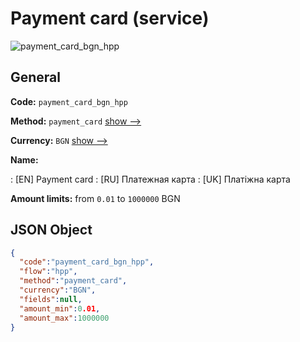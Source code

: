 
# Payment card (service) 
![payment_card_bgn_hpp](https://static.openfintech.io/payment_methods/payment_card_bgn_hpp/logo.svg?w=400&c=v0.59.26#w200)  

## General 
 
**Code:** `payment_card_bgn_hpp` 
 
**Method:** `payment_card` 
 [show -->](/payment-methods/payment_card/) 
 
**Currency:** `BGN` [show -->](/currencies/BGN/) 
 
**Name:** 
 
:	[EN] Payment card 
:	[RU] Платежная карта 
:	[UK] Платіжна карта 
 
**Amount limits:** from `0.01` to `1000000` BGN 

## JSON Object 

```json
{
  "code":"payment_card_bgn_hpp",
  "flow":"hpp",
  "method":"payment_card",
  "currency":"BGN",
  "fields":null,
  "amount_min":0.01,
  "amount_max":1000000
}
```  
